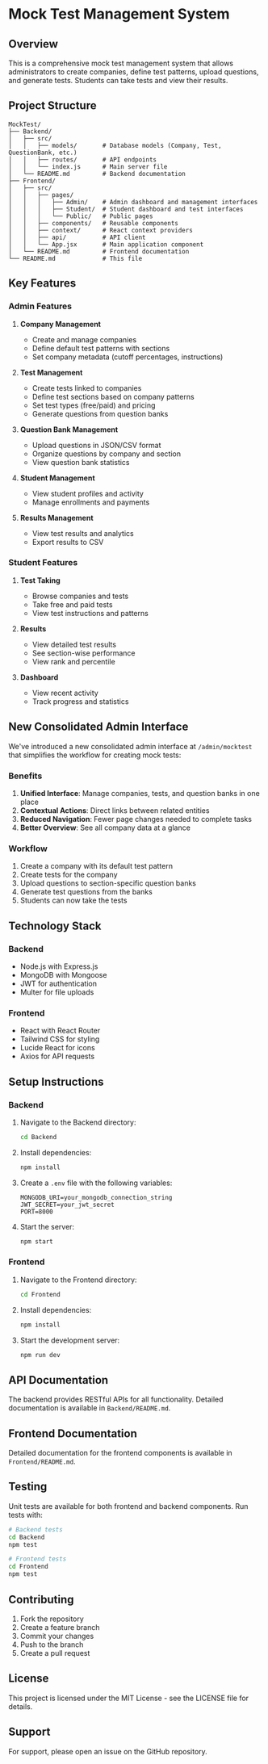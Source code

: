 # Mock Test Management System

## Overview
This is a comprehensive mock test management system that allows administrators to create companies, define test patterns, upload questions, and generate tests. Students can take tests and view their results.

## Project Structure
```
MockTest/
├── Backend/
│   ├── src/
│   │   ├── models/       # Database models (Company, Test, QuestionBank, etc.)
│   │   ├── routes/       # API endpoints
│   │   └── index.js      # Main server file
│   └── README.md         # Backend documentation
├── Frontend/
│   ├── src/
│   │   ├── pages/
│   │   │   ├── Admin/    # Admin dashboard and management interfaces
│   │   │   ├── Student/  # Student dashboard and test interfaces
│   │   │   └── Public/   # Public pages
│   │   ├── components/   # Reusable components
│   │   ├── context/      # React context providers
│   │   ├── api/          # API client
│   │   └── App.jsx       # Main application component
│   └── README.md         # Frontend documentation
└── README.md             # This file
```

## Key Features

### Admin Features
1. **Company Management**
   - Create and manage companies
   - Define default test patterns with sections
   - Set company metadata (cutoff percentages, instructions)

2. **Test Management**
   - Create tests linked to companies
   - Define test sections based on company patterns
   - Set test types (free/paid) and pricing
   - Generate questions from question banks

3. **Question Bank Management**
   - Upload questions in JSON/CSV format
   - Organize questions by company and section
   - View question bank statistics

4. **Student Management**
   - View student profiles and activity
   - Manage enrollments and payments

5. **Results Management**
   - View test results and analytics
   - Export results to CSV

### Student Features
1. **Test Taking**
   - Browse companies and tests
   - Take free and paid tests
   - View test instructions and patterns

2. **Results**
   - View detailed test results
   - See section-wise performance
   - View rank and percentile

3. **Dashboard**
   - View recent activity
   - Track progress and statistics

## New Consolidated Admin Interface

We've introduced a new consolidated admin interface at `/admin/mocktest` that simplifies the workflow for creating mock tests:

### Benefits
1. **Unified Interface**: Manage companies, tests, and question banks in one place
2. **Contextual Actions**: Direct links between related entities
3. **Reduced Navigation**: Fewer page changes needed to complete tasks
4. **Better Overview**: See all company data at a glance

### Workflow
1. Create a company with its default test pattern
2. Create tests for the company
3. Upload questions to section-specific question banks
4. Generate test questions from the banks
5. Students can now take the tests

## Technology Stack

### Backend
- Node.js with Express.js
- MongoDB with Mongoose
- JWT for authentication
- Multer for file uploads

### Frontend
- React with React Router
- Tailwind CSS for styling
- Lucide React for icons
- Axios for API requests

## Setup Instructions

### Backend
1. Navigate to the Backend directory:
   ```bash
   cd Backend
   ```

2. Install dependencies:
   ```bash
   npm install
   ```

3. Create a `.env` file with the following variables:
   ```
   MONGODB_URI=your_mongodb_connection_string
   JWT_SECRET=your_jwt_secret
   PORT=8000
   ```

4. Start the server:
   ```bash
   npm start
   ```

### Frontend
1. Navigate to the Frontend directory:
   ```bash
   cd Frontend
   ```

2. Install dependencies:
   ```bash
   npm install
   ```

3. Start the development server:
   ```bash
   npm run dev
   ```

## API Documentation

The backend provides RESTful APIs for all functionality. Detailed documentation is available in `Backend/README.md`.

## Frontend Documentation

Detailed documentation for the frontend components is available in `Frontend/README.md`.

## Testing

Unit tests are available for both frontend and backend components. Run tests with:
```bash
# Backend tests
cd Backend
npm test

# Frontend tests
cd Frontend
npm test
```

## Contributing

1. Fork the repository
2. Create a feature branch
3. Commit your changes
4. Push to the branch
5. Create a pull request

## License

This project is licensed under the MIT License - see the LICENSE file for details.

## Support

For support, please open an issue on the GitHub repository.